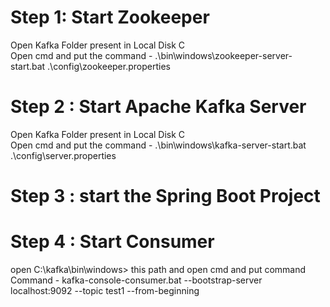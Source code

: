 # Step 1: Start Zookeeper
  Open Kafka Folder present in Local Disk C  
  Open cmd and put the command  - .\bin\windows\zookeeper-server-start.bat .\config\zookeeper.properties

# Step 2 : Start Apache Kafka Server
  Open Kafka Folder present in Local Disk C  
  Open cmd and put the command -   .\bin\windows\kafka-server-start.bat .\config\server.properties

# Step 3 : start the Spring Boot Project

# Step 4 : Start Consumer
  open C:\kafka\bin\windows> this path and open cmd and put command 
  Command - kafka-console-consumer.bat --bootstrap-server localhost:9092 --topic test1 --from-beginning
